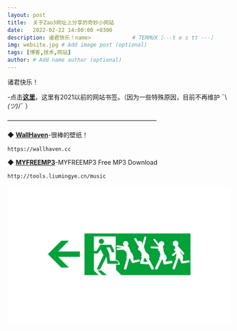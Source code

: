 ```yaml
---
layout: post
title:  关于Zao3网址上分享的奇妙小网站
date:   2022-02-22 14:00:00 +0300
description: 诸君快乐！name>             # TERMUX［---t e s tt ---］     test1 test2  yest3   ————————————————————————[为了做一个体面人，我把失败的过程删去] # Add post description (optional)
img: website.jpg # Add image post (optional)
tags: [博客,技术,网站]
author: # Add name author (optional)
---
```

诸君快乐！

-点击[**这里**][zao3-websites]，这里有2021以前的网站书签。（因为一些特殊原因，目前不再维护 ¯\ _(ツ)_/¯ ）

————————————————————————

 ◆ [**WallHaven**][wallhaven]-很棒的壁纸！
```
https://wallhaven.cc
```

 ◆ [**MYFREEMP3**][myfreemp3]-MYFREEMP3 Free MP3 Download
```
http://tools.liumingye.cn/music
```

![termux](/assets/img/website-test.jpg)



[wallhaven]: https://wallhaven.cc
[zao3-websites]:   https://zaosan.rthe.xyz
[myfreemp3]: https://tools.liumingye.cn/music
